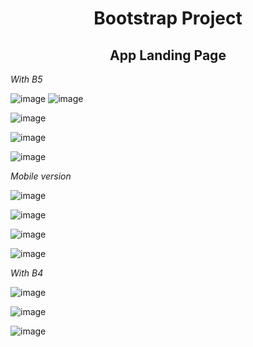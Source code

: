 <h1 align="center"> Bootstrap Project </h1>
<h2 align="center"> App Landing Page </h2>

*With B5*

![image](https://user-images.githubusercontent.com/81953271/129383716-67637358-0628-47ee-ac6d-45e2d557c79c.png)
![image](https://user-images.githubusercontent.com/81953271/129383969-3965db42-3fff-4c19-94b1-0f5f07251420.png)

![image](https://user-images.githubusercontent.com/81953271/129383333-9258c7f7-ff1d-45e3-aa5f-731f9a475d02.png)

![image](https://user-images.githubusercontent.com/81953271/129383369-69d962ff-7d06-4bf0-9b98-88af95221eef.png)

![image](https://user-images.githubusercontent.com/81953271/129383405-7627e70e-3528-469c-bdf1-de7e2103f2ee.png)

*Mobile version*

![image](https://user-images.githubusercontent.com/81953271/129383515-73803608-d00d-4c66-9657-d5d483a62aa6.png)

![image](https://user-images.githubusercontent.com/81953271/129383541-df06a3c1-5fe7-42e4-b2ac-b1e9860ffe51.png)

![image](https://user-images.githubusercontent.com/81953271/129383574-4482cc8a-0e18-44eb-a555-20c23d56ee04.png)

![image](https://user-images.githubusercontent.com/81953271/129383590-0b586797-ca76-43f9-bc3b-477f43d0b730.png)


*With B4*

![image](https://user-images.githubusercontent.com/81953271/127049914-63d52054-2ce3-43ba-a2d9-3521749fa4a1.png)

![image](https://user-images.githubusercontent.com/81953271/127049980-ace506a5-3de0-4ff1-ae4d-b03594dc9859.png)

![image](https://user-images.githubusercontent.com/81953271/127050014-67a576e3-7dab-4331-a796-1934f7dcc5d0.png)

